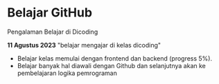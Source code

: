 # Belajar GitHub
Pengalaman Belajar di Dicoding

**11 Agustus 2023**
"belajar mengajar di kelas dicoding"
* Belajar kelas memulai dengan frontend dan backend (progress 5%).
* Belajar banyak hal diawali dengan Github dan selanjutnya akan ke pembelajaran logika pemrograman
